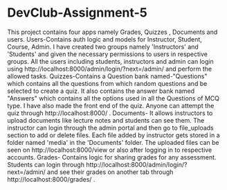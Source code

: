 # DevClub-Assignment-5
This project contains four apps namely  Grades, Quizzes , Documents and users. 
Users-Contains auth logic and models for Instructor, Student, Course, Admin. I have created two groups namely 'Instructors' and 'Students' and given the necessary permissions to users in respective groups. All the users including students, instructors and admin can login using http://localhost:8000/admin/login/?next=/admin/ and perform the allowed tasks.
Quizzes-Contains a Question bank named-"Questions" which contains all the questions from which random questions and be selected to create a quiz. It also contains the answer bank named "Answers" which contains all the options used in all the Questions of MCQ type. I have also made the front end of the quiz. Anyone can attempt the quiz through http://localhost:8000/ .
Documents- It allows instructors to upload documents like lecture notes and students can see them. The instructor can login through the admin portal and then go to file_uploads section to add or delete files. Each file added by instructor gets stored in a folder named 'media' in the 'Documents' folder. The uploaded files can be seen on http://localhost:8000/view or also after logging in to respective accounts.
Grades- Contains logic for sharing grades for any assessment. Students can login through http://localhost:8000/admin/login/?next=/admin/ and see their grades on another tab through http://localhost:8000/grades/ .
